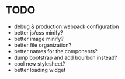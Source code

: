 # TODO

- debug & production webpack configuration
- better js/css minify?
- better image minify?
- better file organization?
- better names for the components?
- dump bootstrap and add bourbon instead?
- cool new stylesheet?
- better loading widget
